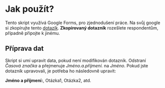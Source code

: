 # Jak použít?

Tento skript využívá Google Forms, pro zjednodušení práce. Na svůj google si zkopírujte tento [dotazík](https://drive.google.com/drive/folders/1kYbVO0qkEhbjKaVm0HKAjWdFvc6rOiRp?usp=sharing). **Zkopírovaný dotazník** rozešlete respondentům, případně připojte k jinému.

## Příprava dat

Skript si umí upravit data, pokud není modifikován dotazník. Odstraní *Časová značka* a přejmenuje *Jméno.a.příjmení.* na *Jméno*. Pokud jste dotazník upravovali, je potřeba ho následovně upravit:

**Jméno a přijmení:**, Otázka1, Otázka2, atd.
